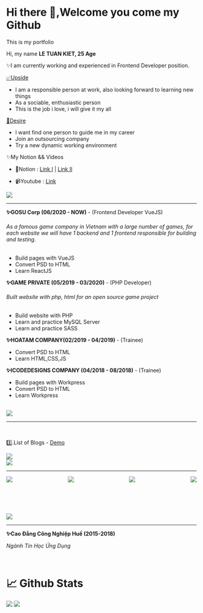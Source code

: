 <h1>Hi there 👋,Welcome you come my Github </h1>
<p>This is my portfolio</p>
</hr>
<p>Hi, my name <span> <b> LE TUAN KIET, 25 Age</b> </span></p>
<p>✨I am currently working and experienced in Frontend Developer position. </p>

<p><u>✅Upside</u></p> 
<ul>
 <li>
  I am a responsible person at work, also looking forward to learning new things
 </li>
 <li>
  As a sociable, enthusiastic person
 </li>
 <li>
  This is the job i love, i will give it my all
 </li>
</ul>
<p><u>🎯Desire </u></p> 
<ul>
 <li>
  I want find one person to guide me in my career
 </li>
 <li>
  Join an outsourcing company
 </li>
 <li>
  Try a new dynamic working environment 
 </li>
</ul>

<p>✨My Notion && Videos</p>
<ul>
 <li>
  <p>📔Notion : <a href="https://windy-editorial-f68.notion.site/Library-378166874e8a41da8aafc7ae022cd525" target="_blank">Link I</a> | <a href="https://windy-editorial-f68.notion.site/Library-2-1cd4d57f44154387866d122f4d1215e5" target="_blank">Link II</a></p>
 </li>
 <li>
  <p>📹Youtube : <a href="https://www.youtube.com/channel/UCmdCCJ1Wl4xWmyXUM_o9byg" target="_blank">Link</a></p>
 </li>
</ul>
<img src="https://i.ibb.co/ssn2TZK/experiences.jpg" >
<hr>
<p><b>✨GOSU Corp (06/2020 - NOW)</b> - (Frontend Developer VueJS)</p>
<h6>As a famous game company in Vietnam with a large number of games, for each website we will have 1 backend and 1 frontend responsible for building and testing. </h6>
<ul>
<li>Build pages with VueJS</li>
<li>Convert PSD to HTML</li>
 <li>Learn ReactJS</li>
</ul>
<p><b>✨GAME PRIVATE (05/2019 - 03/2020)</b> - (PHP Developer)</p>
<h6>Built website with php, html for an open source game project </h6>
<ul>
 <li>Build website with PHP</li>
 <li>Learn and practice MySQL Server</li>
 <li>Learn and practice SASS</li>
</ul>
<p><b>✨HOATAM COMPANY(02/2019 - 04/2019)</b> - (Trainee)</p>
<ul>
<li>Convert PSD to HTML</li>
<li>Learn HTML,CSS,JS </li>
</ul>
<p><b>✨ICODEDESIGNS COMPANY (04/2018 - 08/2018)</b> - (Trainee)</p>
<ul>
<li>Build pages with Workpress</li>
<li>Convert PSD to HTML</li>
<li>Learn Workpress</li>
</ul>
<br>
<img src="https://i.ibb.co/fXhqN22/lastprojects.jpg" >
<hr>
<br>
<p>3️⃣.List of Blogs - <a href="https://simple-blogs-vuejs.herokuapp.com/">Demo</a></p>
<img src="https://i.ibb.co/4jkZW4c/project.jpg" >
<br>
<img src="https://i.ibb.co/G2chK4k/Free-PSD-15-Twitch.jpg" >
<hr>
<p style="display:flex;justify-content:space-between;font-family:'Fredoka'" >
<a href = "mailto: letuankiet51@gmail.com" target="_blank"> <img src="https://i.ibb.co/FKqtg4q/email.png"/ > </a>
<a href="https://www.facebook.com/CaHop51" target="_blank"> <img src="https://i.ibb.co/XFwHjCq/facebook.png" > </a>
<a target="_blank" href="https://www.topcv.vn/xem-cv/UVEDDwNQA1FRBwRWBABcDAQOBFYADAIGUVEFDA545c?fbclid=IwAR1KoT1qi_42mFnlQJnYHKWCXSqfY61a5Mftqq3lyILS1xA1Q0WvGZEFVbI"> <img src="https://i.ibb.co/qBDWwSk/favorites.png" > </a>
<a href="https://www.linkedin.com/in/le-kiet-738016b8/" target="_blank"> <img src="https://i.ibb.co/8mNTxYp/linkedin.png" > </a>
</p>
</br>
</br>
</br>
</br>
<img src="https://i.ibb.co/jJwGWGs/education.jpg" >
 <hr>
<p><b>✨Cao Đẳng Công Nghiệp Huế (2015-2018)</b></p>
<p><i>Ngành Tin Học Ứng Dụng</i><p>
<br>
<h1>📈 Github Stats</h1>
<img src="https://github-readme-stats.vercel.app/api?username=tuankiet212&theme=vue-dark&show_icons=true&count_private=true">
<img src="https://github-readme-stats.vercel.app/api/top-langs/?username=letuankiet212&theme=vue&layout=compact&langs_count=5">
